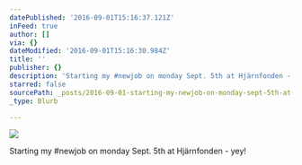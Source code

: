 ```yaml
---
datePublished: '2016-09-01T15:16:37.121Z'
inFeed: true
author: []
via: {}
dateModified: '2016-09-01T15:16:30.984Z'
title: ''
publisher: {}
description: 'Starting my #newjob on monday Sept. 5th at Hjärnfonden - yey!'
starred: false
sourcePath: _posts/2016-09-01-starting-my-newjob-on-monday-sept-5th-at-hjarnfonden-yey.md
_type: Blurb

---
```

![](https://the-grid-user-content.s3-us-west-2.amazonaws.com/7022b2be-3c1d-41a7-a247-cc488d8f7206.jpg)

Starting my \#newjob on monday Sept. 5th at Hjärnfonden - yey!